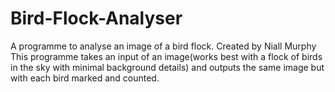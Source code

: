 # Bird-Flock-Analyser
A programme to analyse an image of a bird flock. Created by Niall Murphy 
This programme takes an input of an image(works best with a flock of birds in the sky with minimal background details) and outputs the same image but with each bird marked and counted.
